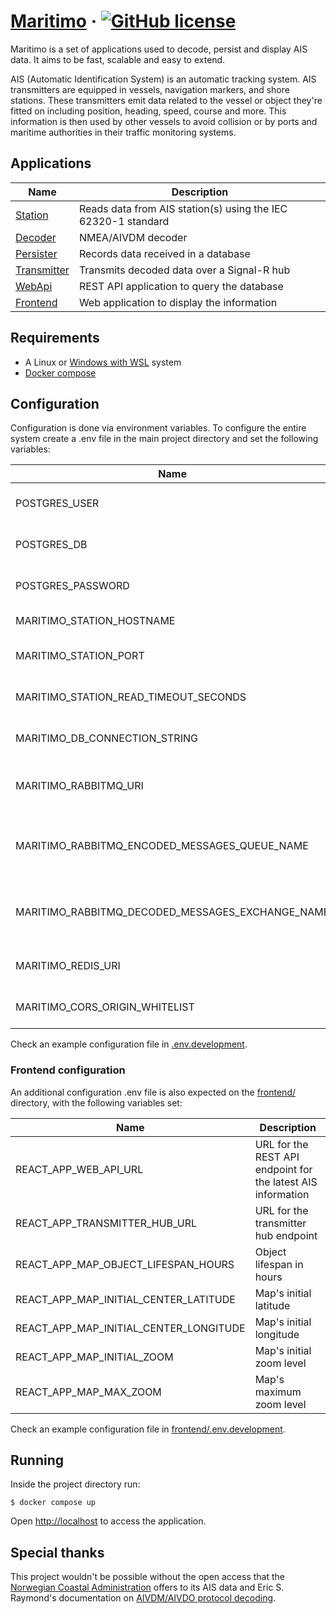 # [Maritimo](https://maritimo.digital/) &middot; [![GitHub license](https://img.shields.io/badge/license-MIT-blue.svg)](https://github.com/t-recx/maritimo/blob/main/LICENSE)

Maritimo is a set of applications used to decode, persist and display AIS data. It aims to be fast, scalable and easy to extend.

AIS (Automatic Identification System) is an automatic tracking system. AIS transmitters are equipped in vessels, navigation markers, and shore stations. These transmitters emit data related to the vessel or object they're fitted on including position, heading, speed, course and more. This information is then used by other vessels to avoid collision or by ports and maritime authorities in their traffic monitoring systems.

## Applications

| Name                                    | Description                                                   |
| --------------------------------------- | ------------------------------------------------------------- |
| [Station](station/)                     | Reads data from AIS station(s) using the IEC 62320-1 standard |
| [Decoder](decoder/)                     | NMEA/AIVDM decoder                                            |
| [Persister](backend/Persister.App/)     | Records data received in a database                           |
| [Transmitter](backend/Transmitter.App/) | Transmits decoded data over a Signal-R hub                    |
| [WebApi](backend/WebApi.App/)           | REST API application to query the database                    |
| [Frontend](frontend/)                   | Web application to display the information                    |

## Requirements

- A Linux or [Windows with WSL](https://docs.microsoft.com/en-us/windows/wsl/install) system
- [Docker compose](https://docs.docker.com/compose/)

## Configuration

Configuration is done via environment variables.
To configure the entire system create a .env file in the main project directory and set the following variables:

| Name                                             | Description                               |
| ------------------------------------------------ | ----------------------------------------- |
| POSTGRES_USER                                    | PostgreSQL database user name             |
| POSTGRES_DB                                      | PostgreSQL database name                  |
| POSTGRES_PASSWORD                                | PostgreSQL database password              |
| MARITIMO_STATION_HOSTNAME                        | Station host name                         |
| MARITIMO_STATION_PORT                            | Station connection port                   |
| MARITIMO_STATION_READ_TIMEOUT_SECONDS            | Station read timeout                      |
| MARITIMO_DB_CONNECTION_STRING                    | Database connection string                |
| MARITIMO_RABBITMQ_URI                            | URI for the RabbitMQ broker instance      |
| MARITIMO_RABBITMQ_ENCODED_MESSAGES_QUEUE_NAME    | Broker queue name for encoded messages    |
| MARITIMO_RABBITMQ_DECODED_MESSAGES_EXCHANGE_NAME | Broker exchange name for decoded messages |
| MARITIMO_REDIS_URI                               | URI for the Redis instance                |
| MARITIMO_CORS_ORIGIN_WHITELIST                   | CORS origin whitelist                     |

Check an example configuration file in [.env.development](.env.development).

### Frontend configuration

An additional configuration .env file is also expected on the [frontend/](frontend/) directory, with the following variables set:

| Name                                   | Description                                                  |
| -------------------------------------- | ------------------------------------------------------------ |
| REACT_APP_WEB_API_URL                  | URL for the REST API endpoint for the latest AIS information |
| REACT_APP_TRANSMITTER_HUB_URL          | URL for the transmitter hub endpoint                         |
| REACT_APP_MAP_OBJECT_LIFESPAN_HOURS    | Object lifespan in hours                                     |
| REACT_APP_MAP_INITIAL_CENTER_LATITUDE  | Map's initial latitude                                       |
| REACT_APP_MAP_INITIAL_CENTER_LONGITUDE | Map's initial longitude                                      |
| REACT_APP_MAP_INITIAL_ZOOM             | Map's initial zoom level                                     |
| REACT_APP_MAP_MAX_ZOOM                 | Map's maximum zoom level                                     |

Check an example configuration file in [frontend/.env.development](frontend/.env.development).

## Running

Inside the project directory run:

    $ docker compose up

Open [http://localhost](http://localhost) to access the application.

## Special thanks

This project wouldn't be possible without the open access that the [Norwegian Coastal Administration](https://www.kystverket.no/en/) offers to its AIS data and Eric S. Raymond's documentation on [AIVDM/AIVDO protocol decoding](https://gpsd.gitlab.io/gpsd/AIVDM.html).
